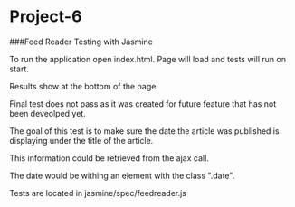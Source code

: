 # Project-6
###Feed Reader Testing with Jasmine

To run the application open index.html.  Page will load and tests will run on start.

Results show at the bottom of the page.

Final test does not pass as it was created for future feature that has not been deveolped yet.

The goal of this test is to make sure the date the article was published is displaying under the title of the article.

This information could be retrieved from the ajax call.

The date would be withing an element with the class ".date".

Tests are located in jasmine/spec/feedreader.js


